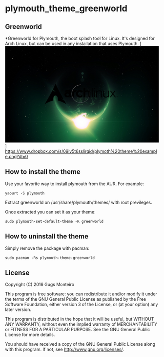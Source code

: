 # plymouth_theme_greenworld
## Greenworld

*Greenworld for Plymouth, the boot splash tool for Linux. It's designed for Arch Linux, but can be used in any installation that uses Plymouth.
[![Screenshot](https://github.com/gugsmonteiro/plymouth_theme_greenworld/blob/master/plymoth%20theme%20example.png)]
https://www.dropbox.com/s/09iv5t6sslirqid/plymoth%20theme%20example.png?dl=0

## How to install the theme
Use your favorite way to install plymouth from the AUR. For example:

    yaourt -S plymouth

Extract greenworld on /usr/share/plymouth/themes/ with root previleges.

Once extracted you can set it as your theme:

    sudo plymouth-set-default-theme -R greenworld

## How to uninstall the theme
Simply remove the package with pacman:

    sudo pacman -Rs plymouth-theme-greenworld

## License

Copyright (C) 2016 Gugs Monteiro

This program is free software: you can redistribute it and/or modify
it under the terms of the GNU General Public License as published by
the Free Software Foundation, either version 3 of the License, or
(at your option) any later version.

This program is distributed in the hope that it will be useful,
but WITHOUT ANY WARRANTY; without even the implied warranty of
MERCHANTABILITY or FITNESS FOR A PARTICULAR PURPOSE.  See the
GNU General Public License for more details.

You should have received a copy of the GNU General Public License
along with this program.  If not, see <http://www.gnu.org/licenses/>.
